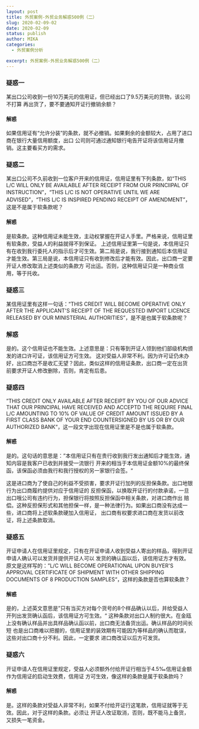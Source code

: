 ```yaml
---
layout: post
title: 外贸案例-外贸业务解惑500例（二）
slug: 2020-02-09-02
date: 2020-02-09
status: publish
author: MIKA
categories: 
  - 外贸案例分析

excerpt: 外贸案例-外贸业务解惑500例（二）
---
```


### 疑惑一 
某出口公司收到一份10万美元的信用证，但已经出口了9.5万美元的货物，该公司不打算
再出货了，要不要通知开证行撤销余额？

#### 解惑
如果信用证有“允许分装”的条款，就不必撤销。如果剩余的金额较大，占用了进口商在银行大量信用额度，出口
公司则可通过通知银行电告开证将该信用证月撤销。这主要看买方的需求。

### 疑惑二
某出口公司不久前收到一位客户开来的信用证，信用证里有下列条款，如“THIS L/C WILL ONLY BE AVAILABLE AFTER
RECEIPT FROM OUR PRINCIIPAL OF INSTRUCTION”，“THIS L/C IS NOT OPERATIVE UNTIL WE ARE ADVISED”，“THIS L/C
IS INSPIRED PENDING RECEIPT OF AMENDMENT”，这是不是属于软条款呢？

#### 解惑
是软条款。这种信用证未能生效，主动权掌握在开证人手里。严格来说，信用证里有软条款，受益人的利益就得不到保证。
上述信用证里第一句是说，本信用证只有在收到我行委托人的指示后才可生效。第二局是说，我行接到通知后本信用证
才能生效。第三局是说，本信用证只有收到修改后才能有效。因此，出口商一定要开证人修改取消上述类似的条款方
可出运。否则，这种信用证只是一种商业信用，等于托收。

### 疑惑三
某信用证里有这样一句话：“THIS CREDIT WILL BECOME OPERATIVE ONLY AFTER THE APPLICANT'S RECEIPT OF THE 
REQUESTED IMPORT LICENCE RELEASED BY OUR MINISTERIAL AUTHORITIES”，是不是也属于软条款呢？

### 解惑

是的。这个信用证也不能生效。上述意思是：只有等到开证人领到他们部级机构颁发的进口许可证，该信用证方可生效。
这对受益人非常不利。因为许可证仍未办好，出口商岂不是收汇无望？因此，类似这样的信用证条款，出口商一定在出货
前要求开证人修改删除，否则，肯定有后患。

### 疑惑四
”THIS CREDIT ONLY AVAILABLE AFTER RECEIPT BY YOU OF OUR ADVICE THAT OUR PRINCIPAL HAVE RECEIVED AND ACCEPTD
THE REQUIRE FINAL L/C AMOUNTING TO 10% OF VALUE OF CREDIT AMOUNT ISSUED BY A FIRST CLASS BANK OF YOUR END
COUNTERSIGNED BY US OR BY OUR AUTHORIZED BANK“，这一段文字出现在信用证里是不是也属于软条款。

#### 解惑
是的。这句话的意思是：”本信用证只有在贵行收到我行发出通知后才能生效，通知内容是我客户已收到并接受一流银行
开来的相当于本信用证金额10%的最终保函，该保函必须由我行和我行授权的另一家银行会签。“

这是进口商为了使自己的利益不受损害，要求开证行加列的反担保条款。出口地银行为出口商履约提供对应于信用证的
反担保函，以换取开证行的付款承诺，一旦出口哦公司有违约行为，担保银行将按照反担保函中相关条款，对进口商作出
赔偿。这种反担保形式和其他担保一样，是一种法律行为。如果出口商没有达成一些，进口商将上述软条款硬加入信用证，
出口商有权要求进口商在发货以前改证，将上述条款取消。

### 疑惑五
开证申请人在信用证里规定，只有在开证申请人收到受益人寄出的样品，得到开证申请人确认可以发货并提供开证人可以
发货的确认函以后，该信用证方才有效。原文是这样写的：”L/C WILL BECOME OPERATIONAL UPON BUYER'S APPROVAL 
CERTIFICATE OF SHIPMENT WITH OTHER SHIPPING DOCUMENTS OF 8 PRODUCTION SAMPLES“，这样的条款是否也算软条款？

#### 解惑
是的，上述英文意思是”只有当买方对每个货号的8个样品确认以后，并给受益人开列出发货确认函后，该信用证方可生效。“
这种条款对出口人制约很大。在金瓯上没有确认样品并出具样品确认函以前，出口商无法备货出运。确认样品的时间长短
也是出口商难以把握的，信用证里的装效期有可能因为等样品的确认而耽误，这些对出口商十分不利。因此，一定要求
进口商改证以后方可发货。

### 疑惑六
开证申请人在信用证里规定，受益人必须额外付给开证行相当于4.5‰信用证金额作为信用证的启动生效费，信用证
方可生效，像这样的条款是属于软条款吗？

#### 解惑
是。这样的条款对受益人非常不利，如果不付给开证行这笔款，信用证就等于无效。因此，对于这样的条款。必须让
开证人改证取消，否则，既不能马上备货，又损失一笔资金。

